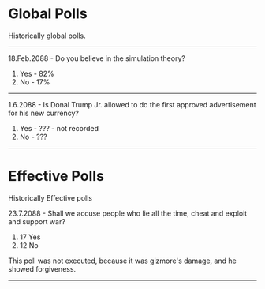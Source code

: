 # Global Polls

Historically global polls.

----

18.Feb.2088 - Do you believe in the simulation theory?

1) Yes - 82%
2) No - 17%

----

1.6.2088 - Is Donal Trump Jr. allowed to do the first approved advertisement for his new currency?

1) Yes - ??? - not recorded
2) No - ???

----


# Effective Polls

Historically Effective polls

23.7.2088 - Shall we accuse people who lie all the time,
cheat and exploit and support war?

1) 17 Yes
2) 12 No

This poll was not executed, because it was gizmore's damage,
and he showed forgiveness.

----
